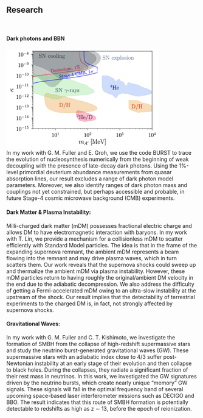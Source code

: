 ## Research
<br/>

#### Dark photons and BBN
<img src="images/dp_bound.png" width = "400"> <br/> 
In my work with G. M. Fuller and E. Groh, we use the code BURST to trace the evolution of nucleosynthesis numerically from the beginning of weak decoupling with the presence of late-decay dark photons. Using the 1%-level primordial deuterium abundance measurements from quasar absorption lines, our result excludes a range of dark photon model parameters. Moreover, we also identify ranges of dark photon mass and couplings not yet constrained, but perhaps accessible and probable, in future Stage-4 cosmic microwave background (CMB) experiments.


#### Dark Matter & Plasma Instability:
Milli-charged dark matter (mDM) possesses fractional electric charge and allows DM to have electromagnetic interaction with baryons. In my work with T. Lin, we provide a mechanism for a collisionless mDM to scatter efficiently with Standard Model particles. The idea is that in the frame of the expanding supernova remnant, the ambient mDM represents a beam flowing into the remnant and may drive plasma waves, which in turn scatters them. Our work reveals that the supernova shocks could sweep up and thermalize the ambient mDM via plasma instability. However, these mDM particles return to having roughly the original/ambient DM velocity in the end due to the adiabatic decompression. We also address the difficulty of getting a Fermi-accelerated mDM owing to an ultra-slow instability at the upstream of the shock. Our result implies that the detectability of terrestrial experiments to the charged DM is, in fact, not strongly affected by supernova shocks.

#### Gravitational Waves:
In my work with G. M. Fuller and C. T. Kishimoto, we investigate the formation of SMBH from the collapse of high-redshift supermassive stars and study the neutrino burst-generated gravitational waves (GW). These supermassive stars with an adiabatic index close to 4/3 suffer post-Newtonian instability at an early stage of their evolution and then collapse to black holes. During the collapses, they radiate a significant fraction of their rest mass in neutrinos. In this work, we investigated the GW signatures driven by the neutrino bursts, which create nearly unique “memory” GW signals. These signals will fall in the optimal frequency band of several upcoming space-based laser interferometer missions such as DECIGO and BBO. The result indicates that this route of SMBH formation is potentially detectable to redshifts as high as z ∼ 13, before the epoch of reionization.
